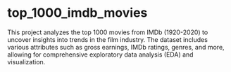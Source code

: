 # top_1000_imdb_movies
This project analyzes the top 1000 movies from IMDb (1920-2020) to uncover insights into trends in the film industry. The dataset includes various attributes such as gross earnings, IMDb ratings, genres, and more, allowing for comprehensive exploratory data analysis (EDA) and visualization.
